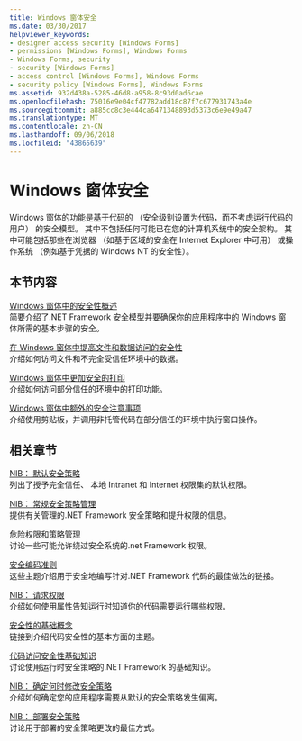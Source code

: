 ```yaml
---
title: Windows 窗体安全
ms.date: 03/30/2017
helpviewer_keywords:
- designer access security [Windows Forms]
- permissions [Windows Forms], Windows Forms
- Windows Forms, security
- security [Windows Forms]
- access control [Windows Forms], Windows Forms
- security policy [Windows Forms], Windows Forms
ms.assetid: 932d438a-5285-46d8-a958-8c93d0ad6cae
ms.openlocfilehash: 75016e9e04cf47782add18c87f7c677931743a4e
ms.sourcegitcommit: a885cc8c3e444ca6471348893d5373c6e9e49a47
ms.translationtype: MT
ms.contentlocale: zh-CN
ms.lasthandoff: 09/06/2018
ms.locfileid: "43865639"
---
```

# <a name="windows-forms-security"></a>Windows 窗体安全
Windows 窗体的功能是基于代码的 （安全级别设置为代码，而不考虑运行代码的用户） 的安全模型。 其中不包括任何可能已在您的计算机系统中的安全架构。 其中可能包括那些在浏览器 （如基于区域的安全在 Internet Explorer 中可用） 或操作系统 （例如基于凭据的 Windows NT 的安全性）。  
  
## <a name="in-this-section"></a>本节内容  
 [Windows 窗体中的安全性概述](../../../docs/framework/winforms/security-in-windows-forms-overview.md)  
 简要介绍了.NET Framework 安全模型并要确保你的应用程序中的 Windows 窗体所需的基本步骤的安全。  
  
 [在 Windows 窗体中提高文件和数据访问的安全性](../../../docs/framework/winforms/more-secure-file-and-data-access-in-windows-forms.md)  
 介绍如何访问文件和不完全受信任环境中的数据。  
  
 [Windows 窗体中更加安全的打印](../../../docs/framework/winforms/more-secure-printing-in-windows-forms.md)  
 介绍如何访问部分信任的环境中的打印功能。  
  
 [Windows 窗体中额外的安全注意事项](../../../docs/framework/winforms/additional-security-considerations-in-windows-forms.md)  
 介绍使用剪贴板，并调用非托管代码在部分信任的环境中执行窗口操作。  
  
## <a name="related-sections"></a>相关章节  
 [NIB： 默认安全策略](https://msdn.microsoft.com/library/2c086873-0894-4f4d-8f7e-47427c1a3b55)  
 列出了授予完全信任、 本地 Intranet 和 Internet 权限集的默认权限。  
  
 [NIB： 常规安全策略管理](https://msdn.microsoft.com/library/5121fe35-f0e3-402c-94ab-4f35b0a87b4b)  
 提供有关管理的.NET Framework 安全策略和提升权限的信息。  
  
 [危险权限和策略管理](../../../docs/framework/misc/dangerous-permissions-and-policy-administration.md)  
 讨论一些可能允许绕过安全系统的.net Framework 权限。  
  
 [安全编码准则](../../../docs/standard/security/secure-coding-guidelines.md)  
 这些主题介绍用于安全地编写针对.NET Framework 代码的最佳做法的链接。  
  
 [NIB： 请求权限](https://msdn.microsoft.com/library/0447c49d-8cba-45e4-862c-ff0b59bebdc2)  
 介绍如何使用属性告知运行时知道你的代码需要运行哪些权限。  
  
 [安全性的基础概念](../../../docs/standard/security/key-security-concepts.md)  
 链接到介绍代码安全性的基本方面的主题。  
  
 [代码访问安全性基础知识](../../../docs/framework/misc/code-access-security-basics.md)  
 讨论使用运行时安全策略的.NET Framework 的基础知识。  
  
 [NIB： 确定何时修改安全策略](https://msdn.microsoft.com/library/af749b17-e461-409d-84b9-a3d44789db16)  
 介绍如何确定您的应用程序需要从默认的安全策略发生偏离。  
  
 [NIB： 部署安全策略](https://msdn.microsoft.com/library/f936c1e5-033b-4bd9-a3bd-a39ba733a681)  
 讨论用于部署的安全策略更改的最佳方式。
